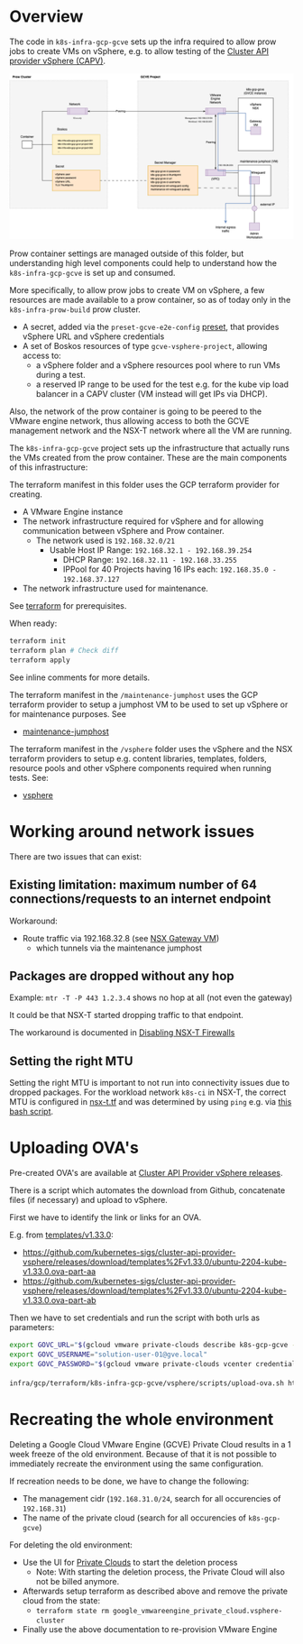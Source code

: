 # Overview

The code in `k8s-infra-gcp-gcve` sets up the infra required to allow prow jobs to create VMs on vSphere, e.g. to allow testing  of the [Cluster API provider vSphere (CAPV)](https://github.com/kubernetes-sigs/cluster-api-provider-vsphere).

![Overview](./docs/images/GVCE.drawio.png)

Prow container settings are managed outside of this folder, but understanding high level components could
help to understand how the `k8s-infra-gcp-gcve` is set up and consumed.

More specifically, to allow prow jobs to create VM on vSphere, a few resources are made available to a prow container, so as of today only in the `k8s-infra-prow-build` prow cluster.

- A secret, added via the `preset-gcve-e2e-config` [preset](https://github.com/kubernetes/test-infra/blob/master/config/jobs/kubernetes-sigs/cluster-api-provider-vsphere/cluster-api-provider-vsphere-presets.yaml), that provides vSphere URL and vSphere credentials
- A set of Boskos resources of type `gcve-vsphere-project`, allowing access to:
    - a vSphere folder and a vSphere resources pool where to run VMs during a test.
    - a reserved IP range to be used for the test e.g. for the kube vip load balancer in a CAPV cluster (VM instead will get IPs via DHCP).

Also, the network of the prow container is going to be peered to the VMware engine network, thus
allowing access to both the GCVE management network and the NSX-T network where all the VM are running.

The `k8s-infra-gcp-gcve` project sets up the infrastructure that actually runs the VMs created from the prow container. 
These are the main components of this infrastructure:

The terraform manifest in this folder uses the GCP terraform provider for creating.
- A VMware Engine instance
- The network infrastructure required for vSphere and for allowing communication between vSphere and Prow container.
    -  The network used is `192.168.32.0/21`
        - Usable Host IP Range:	`192.168.32.1 - 192.168.39.254`
            - DHCP Range: `192.168.32.11 - 192.168.33.255`
            - IPPool for 40 Projects having 16 IPs each: `192.168.35.0 - 192.168.37.127`
- The network infrastructure used for maintenance.

See [terraform](./docs/terraform.md) for prerequisites.

When ready:

```sh
terraform init
terraform plan # Check diff
terraform apply
```

See inline comments for more details.

The terraform manifest in the `/maintenance-jumphost` uses the GCP terraform provider to setup a jumphost VM to be used to set up vSphere or for maintenance purposes. See
- [maintenance-jumphost](./maintenance-jumphost/README.md)

The terraform manifest in the `/vsphere` folder uses the vSphere and the NSX terraform providers to setup e.g. content libraries, templates, folders, 
resource pools and other vSphere components required when running tests. See:
- [vsphere](./vsphere/README.md)

# Working around network issues

There are two issues that can exist:

## Existing limitation: maximum number of 64 connections/requests to an internet endpoint

Workaround:

* Route traffic via 192.168.32.8 (see [NSX Gateway VM](./nsx-gateway/))
  * which tunnels via the maintenance jumphost

## Packages are dropped without any hop

Example: `mtr -T -P 443 1.2.3.4` shows no hop at all (not even the gateway)

It could be that NSX-T started dropping traffic to that endpoint.

The workaround is documented in [Disabling NSX-T Firewalls](./vsphere/README.md#disabling-nsx-t-firewalls)

## Setting the right MTU

Setting the right MTU is important to not run into connectivity issues due to dropped packages.
For the workload network `k8s-ci` in NSX-T, the correct MTU is configured in [nsx-t.tf](./vsphere/nsx-t.tf) and was determined by using `ping` e.g. via [this bash script](https://gist.githubusercontent.com/penguin2716/e3c2186d0da6b96845fd54a275a2cd71/raw/e4b45c33c99c6c03b200186bf2cb6b1af3d806f5/find_max_mtu.sh).

# Uploading OVA's

Pre-created OVA's are available at [Cluster API Provider vSphere releases](https://github.com/kubernetes-sigs/cluster-api-provider-vsphere/releases?q=%22VM+templates%22&expanded=true).

There is a script which automates the download from Github, concatenate files (if necessary) and upload to vSphere.

First we have to identify the link or links for an OVA.

E.g. from [templates/v1.33.0](https://github.com/kubernetes-sigs/cluster-api-provider-vsphere/releases/tag/templates%2Fv1.33.0):

* https://github.com/kubernetes-sigs/cluster-api-provider-vsphere/releases/download/templates%2Fv1.33.0/ubuntu-2204-kube-v1.33.0.ova-part-aa
* https://github.com/kubernetes-sigs/cluster-api-provider-vsphere/releases/download/templates%2Fv1.33.0/ubuntu-2204-kube-v1.33.0.ova-part-ab

Then we have to set credentials and run the script with both urls as parameters:

```sh
export GOVC_URL="$(gcloud vmware private-clouds describe k8s-gcp-gcve --location us-central1-a --format='get(vcenter.fqdn)')"
export GOVC_USERNAME="solution-user-01@gve.local"
export GOVC_PASSWORD="$(gcloud vmware private-clouds vcenter credentials describe --private-cloud=k8s-gcp-gcve --username=solution-user-01@gve.local --location=us-central1-a --format='get(password)')"

infra/gcp/terraform/k8s-infra-gcp-gcve/vsphere/scripts/upload-ova.sh https://github.com/kubernetes-sigs/cluster-api-provider-vsphere/releases/download/templates%2Fv1.33.0/ubuntu-2204-kube-v1.33.0.ova-part-aa https://github.com/kubernetes-sigs/cluster-api-provider-vsphere/releases/download/templates%2Fv1.33.0/ubuntu-2204-kube-v1.33.0.ova-part-ab
```

# Recreating the whole environment

Deleting a Google Cloud VMware Engine (GCVE) Private Cloud results in a 1 week freeze of the old environment.
Because of that it is not possible to immediately recreate the environment using the same configuration.

If recreation needs to be done, we have to change the following:

* The management cidr (`192.168.31.0/24`, search for all occurencies of `192.168.31`)
* The name of the private cloud (search for all occurencies of `k8s-gcp-gcve`)

For deleting the old environment:

* Use the UI for [Private Clouds](https://console.cloud.google.com/vmwareengine/privateclouds?project=broadcom-451918) to start the deletion process
  * Note: With starting the deletion process, the Private Cloud will also not be billed anymore.
* Afterwards setup terraform as described above and remove the private cloud from the state:
  * `terraform state rm google_vmwareengine_private_cloud.vsphere-cluster`
* Finally use the above documentation to re-provision VMware Engine
